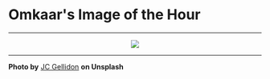 # Omkaar's Image of the Hour

---

<div align="center">

<a href="https://unsplash.com/photos/a-small-diner-brightly-lit-and-slightly-blurred-xAKeg_xWU8U">
  <img src="https://images.unsplash.com/photo-1752410768651-28ac73575288?crop=entropy&cs=tinysrgb&fit=max&fm=jpg&ixid=M3w3NjA2Nzh8MHwxfHJhbmRvbXx8fHx8fHx8fDE3NTQyNjIwMDB8&ixlib=rb-4.1.0&q=80&w=1080" style="max-width:100%; height:auto;">
</a>



</div>

---

**Photo by** [JC Gellidon](https://unsplash.com/@jcgellidon) **on Unsplash**
